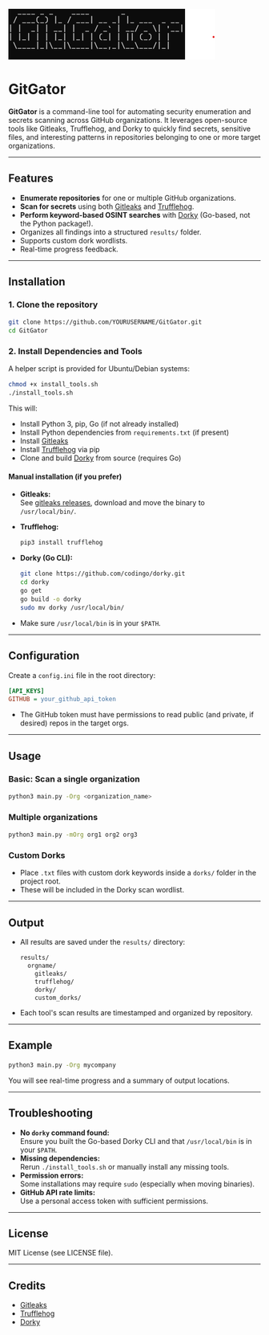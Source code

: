 ![GitGator Logo](assets/logo.png)
# GitGator

**GitGator** is a command-line tool for automating security enumeration and secrets scanning across GitHub organizations. It leverages open-source tools like Gitleaks, Trufflehog, and Dorky to quickly find secrets, sensitive files, and interesting patterns in repositories belonging to one or more target organizations.

---

## Features

- **Enumerate repositories** for one or multiple GitHub organizations.
- **Scan for secrets** using both [Gitleaks](https://github.com/gitleaks/gitleaks) and [Trufflehog](https://github.com/trufflesecurity/trufflehog).
- **Perform keyword-based OSINT searches** with [Dorky](https://github.com/codingo/dorky) (Go-based, not the Python package!).
- Organizes all findings into a structured `results/` folder.
- Supports custom dork wordlists.
- Real-time progress feedback.

---

## Installation

### 1. Clone the repository

```bash
git clone https://github.com/YOURUSERNAME/GitGator.git
cd GitGator
```

### 2. Install Dependencies and Tools

A helper script is provided for Ubuntu/Debian systems:

```bash
chmod +x install_tools.sh
./install_tools.sh
```

This will:
- Install Python 3, pip, Go (if not already installed)
- Install Python dependencies from `requirements.txt` (if present)
- Install [Gitleaks](https://github.com/gitleaks/gitleaks)
- Install [Trufflehog](https://github.com/trufflesecurity/trufflehog) via pip
- Clone and build [Dorky](https://github.com/codingo/dorky) from source (requires Go)

#### Manual installation (if you prefer)

- **Gitleaks:**  
  See [gitleaks releases](https://github.com/gitleaks/gitleaks/releases), download and move the binary to `/usr/local/bin/`.

- **Trufflehog:**  
  ```bash
  pip3 install trufflehog
  ```

- **Dorky (Go CLI):**  
  ```bash
  git clone https://github.com/codingo/dorky.git
  cd dorky
  go get
  go build -o dorky
  sudo mv dorky /usr/local/bin/
  ```

- Make sure `/usr/local/bin` is in your `$PATH`.

---

## Configuration

Create a `config.ini` file in the root directory:

```ini
[API_KEYS]
GITHUB = your_github_api_token
```

- The GitHub token must have permissions to read public (and private, if desired) repos in the target orgs.

---

## Usage

### Basic: Scan a single organization

```bash
python3 main.py -Org <organization_name>
```

### Multiple organizations

```bash
python3 main.py -mOrg org1 org2 org3
```

### Custom Dorks

- Place `.txt` files with custom dork keywords inside a `dorks/` folder in the project root.
- These will be included in the Dorky scan wordlist.

---

## Output

- All results are saved under the `results/` directory:
  ```
  results/
    orgname/
      gitleaks/
      trufflehog/
      dorky/
      custom_dorks/
  ```
- Each tool's scan results are timestamped and organized by repository.

---

## Example

```bash
python3 main.py -Org mycompany
```

You will see real-time progress and a summary of output locations.

---

## Troubleshooting

- **No `dorky` command found:**  
  Ensure you built the Go-based Dorky CLI and that `/usr/local/bin` is in your `$PATH`.
- **Missing dependencies:**  
  Rerun `./install_tools.sh` or manually install any missing tools.
- **Permission errors:**  
  Some installations may require `sudo` (especially when moving binaries).
- **GitHub API rate limits:**  
  Use a personal access token with sufficient permissions.

---

## License

MIT License (see LICENSE file).

---

## Credits

- [Gitleaks](https://github.com/gitleaks/gitleaks)
- [Trufflehog](https://github.com/trufflesecurity/trufflehog)
- [Dorky](https://github.com/codingo/dorky)
